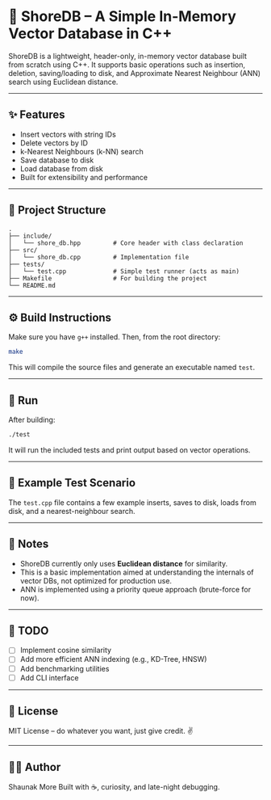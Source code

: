 # 🧠 ShoreDB – A Simple In-Memory Vector Database in C++

ShoreDB is a lightweight, header-only, in-memory vector database built from scratch using C++. It supports basic operations such as insertion, deletion, saving/loading to disk, and Approximate Nearest Neighbour (ANN) search using Euclidean distance.

---

## ✨ Features

* Insert vectors with string IDs
* Delete vectors by ID
* k-Nearest Neighbours (k-NN) search
* Save database to disk
* Load database from disk
* Built for extensibility and performance

---

## 📁 Project Structure

```
.
├── include/
│   └── shore_db.hpp         # Core header with class declaration
├── src/
│   └── shore_db.cpp         # Implementation file
├── tests/
│   └── test.cpp             # Simple test runner (acts as main)
├── Makefile                 # For building the project
└── README.md
```

---

## ⚙️ Build Instructions

Make sure you have `g++` installed. Then, from the root directory:

```bash
make
```

This will compile the source files and generate an executable named `test`.

---

## 🚀 Run

After building:

```bash
./test
```

It will run the included tests and print output based on vector operations.

---

## 🧪 Example Test Scenario

The `test.cpp` file contains a few example inserts, saves to disk, loads from disk, and a nearest-neighbour search.

---

## 📝 Notes

* ShoreDB currently only uses **Euclidean distance** for similarity.
* This is a basic implementation aimed at understanding the internals of vector DBs, not optimized for production use.
* ANN is implemented using a priority queue approach (brute-force for now).

---

## 📌 TODO

* [ ] Implement cosine similarity
* [ ] Add more efficient ANN indexing (e.g., KD-Tree, HNSW)
* [ ] Add benchmarking utilities
* [ ] Add CLI interface

---

## 📖 License

MIT License – do whatever you want, just give credit. ✌️

---

## 👨‍💻 Author

Shaunak More
Built with ☕, curiosity, and late-night debugging.
